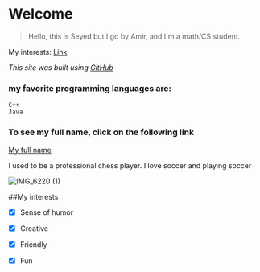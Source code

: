 # Welcome

>Hello, this is Seyed but I go by Amir, and I'm a math/CS student.

My interests: [Link](#My-interests)

*This site was built using [GitHub](https://pages.github.com/)*

### my favorite programming languages are:
```
C++
Java
```

### To see my full name, click on the following link
[My full name](README.md)

I used to be a professional chess player. I love soccer and playing soccer


![IMG_6220 (1)](https://github.com/user-attachments/assets/3f4c3204-d7c6-4808-a0b1-d1c013a27c7d)

##My interests

- [x] Sense of humor
- [x] Creative
- [x] Friendly
- [x] Fun

